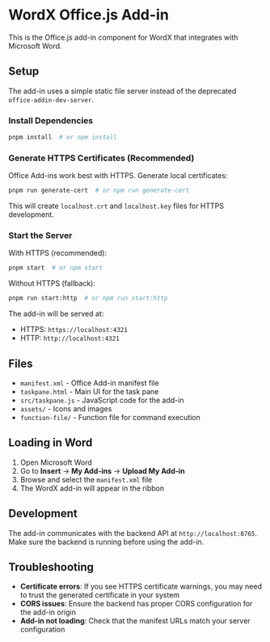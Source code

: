 # WordX Office.js Add-in

This is the Office.js add-in component for WordX that integrates with Microsoft Word.

## Setup

The add-in uses a simple static file server instead of the deprecated `office-addin-dev-server`.

### Install Dependencies

```bash
pnpm install  # or npm install
```

### Generate HTTPS Certificates (Recommended)

Office Add-ins work best with HTTPS. Generate local certificates:

```bash
pnpm run generate-cert  # or npm run generate-cert
```

This will create `localhost.crt` and `localhost.key` files for HTTPS development.

### Start the Server

With HTTPS (recommended):

```bash
pnpm start  # or npm start
```

Without HTTPS (fallback):

```bash
pnpm run start:http  # or npm run start:http
```

The add-in will be served at:

- HTTPS: `https://localhost:4321`
- HTTP: `http://localhost:4321`

## Files

- `manifest.xml` - Office Add-in manifest file
- `taskpane.html` - Main UI for the task pane
- `src/taskpane.js` - JavaScript code for the add-in
- `assets/` - Icons and images
- `function-file/` - Function file for command execution

## Loading in Word

1. Open Microsoft Word
2. Go to **Insert** → **My Add-ins** → **Upload My Add-in**
3. Browse and select the `manifest.xml` file
4. The WordX add-in will appear in the ribbon

## Development

The add-in communicates with the backend API at `http://localhost:8765`. Make sure the backend is running before using the add-in.

## Troubleshooting

- **Certificate errors**: If you see HTTPS certificate warnings, you may need to trust the generated certificate in your system
- **CORS issues**: Ensure the backend has proper CORS configuration for the add-in origin
- **Add-in not loading**: Check that the manifest URLs match your server configuration
